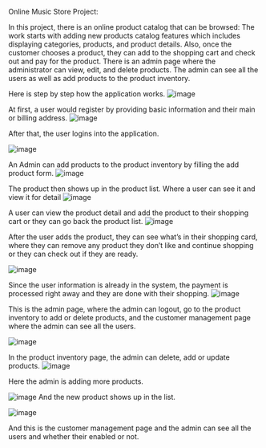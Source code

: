 Online Music Store Project:

In this project, there is an online product catalog that can be browsed: The work starts with adding new products catalog features which includes displaying categories, products, and product details.
Also, once the customer chooses a product, they can add to the shopping cart and check out and pay for the product.
There is an admin page where the administrator can view, edit, and delete products. The admin can see all the users as well as add products to the product inventory.


Here is step by step how the application works.
![image](https://user-images.githubusercontent.com/22111542/121289616-dc3e5480-c8aa-11eb-9f68-83a60a83e6fa.png)


At first, a user would register by providing basic information and their main or billing address.
![image](https://user-images.githubusercontent.com/22111542/121289646-eceeca80-c8aa-11eb-8df1-292d82bf71ad.png)

After that, the user logins into the application.


![image](https://user-images.githubusercontent.com/22111542/121289672-f8da8c80-c8aa-11eb-94f7-9516916ada94.png)

An Admin can add products to the product inventory by filling the add product form.
![image](https://user-images.githubusercontent.com/22111542/121289699-04c64e80-c8ab-11eb-94ef-1b12092cb528.png)

The product then shows up in the product list. Where a user can see it and view it for detail
![image](https://user-images.githubusercontent.com/22111542/121289730-0f80e380-c8ab-11eb-85ab-f3f2d23748c1.png)

A user can view the product detail and add the product to their shopping cart or they can go back the product list.
![image](https://user-images.githubusercontent.com/22111542/121289949-6d153000-c8ab-11eb-9868-77a802f8b702.png)

After the user adds the product, they can see what’s in their shopping card, where they can remove any product they don’t like and continue shopping or they can check out if they are ready.

![image](https://user-images.githubusercontent.com/22111542/121289998-7dc5a600-c8ab-11eb-8880-3ad751b71a18.png)


Since the user information is already in the system, the payment is processed right away and they are done with their shopping.
![image](https://user-images.githubusercontent.com/22111542/121290042-9209a300-c8ab-11eb-98fc-db15ad159079.png)

This is the admin page, where the admin can logout, go to the product inventory to add or delete products, and the customer management page where the admin can see all the users.

![image](https://user-images.githubusercontent.com/22111542/121290152-bbc2ca00-c8ab-11eb-84dd-061c5367140e.png)

In the product inventory page, the admin can delete, add or update products.
![image](https://user-images.githubusercontent.com/22111542/121290177-c67d5f00-c8ab-11eb-997d-c06bde05006d.png)

Here the admin is adding more products.

![image](https://user-images.githubusercontent.com/22111542/121290191-ce3d0380-c8ab-11eb-89de-77b8fb5ef13b.png)
And the new product shows up in the list.

![image](https://user-images.githubusercontent.com/22111542/121290206-d72dd500-c8ab-11eb-81f7-4ec322085035.png)

And this is the customer management page and the admin can see all the users and whether their enabled or not.


